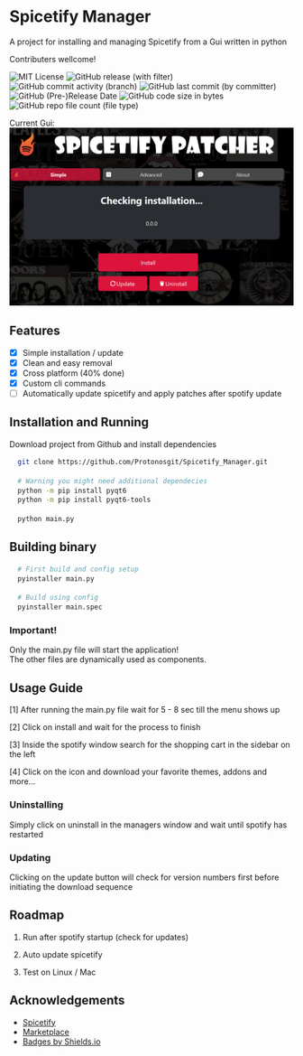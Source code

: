 # Spicetify Manager

A project for installing and managing Spicetify from a Gui written in python

Contributers wellcome!

![MIT License](https://badgen.net/badge/project/SpicyGreen)
![GitHub release (with filter)](https://img.shields.io/github/v/release/Protonosgit/Spicetify_Manager?filter=*alpha)
![GitHub commit activity (branch)](https://img.shields.io/github/commit-activity/t/Protonosgit/Spicetify_Manager)
![GitHub last commit (by committer)](https://img.shields.io/github/last-commit/Protonosgit/Spicetify_Manager)
![GitHub (Pre-)Release Date](https://img.shields.io/github/release-date-pre/Protonosgit/Spicetify_Manager)
![GitHub code size in bytes](https://img.shields.io/github/languages/code-size/Protonosgit/Spicetify_Manager)
![GitHub repo file count (file type)](https://img.shields.io/github/directory-file-count/Protonosgit/Spicetify_Manager)

Current Gui:
![Logo](/.ghres/preview.png)

## Features

- [x] Simple installation / update
- [x] Clean and easy removal
- [x] Cross platform (40% done)
- [x] Custom cli commands
- [ ] Automatically update spicetify and apply patches after spotify update

## Installation and Running

Download project from Github and install dependencies

```bash
  git clone https://github.com/Protonosgit/Spicetify_Manager.git

  # Warning you might need additional dependecies
  python -m pip install pyqt6
  python -m pip install pyqt6-tools

  python main.py
```

## Building binary

```bash
  # First build and config setup
  pyinstaller main.py

  # Build using config
  pyinstaller main.spec

```

### Important!

Only the main.py file will start the application!  
The other files are dynamically used as components.

## Usage Guide

[1] After running the main.py file wait for 5 - 8 sec till the menu shows up

[2] Click on install and wait for the process to finish

[3] Inside the spotify window search for the shopping cart in the sidebar on the left

[4] Click on the icon and download your favorite themes, addons and more...

### Uninstalling

Simply click on uninstall in the managers window and wait until spotify has restarted

### Updating

Clicking on the update button will check for version numbers first before initiating the download sequence

## Roadmap

1. Run after spotify startup (check for updates)

2. Auto update spicetify

3. Test on Linux / Mac

## Acknowledgements

- [Spicetify](https://spicetify.app/)
- [Marketplace](https://github.com/spicetify/spicetify-marketplace)
- [Badges by Shields.io](https://shields.io/)
